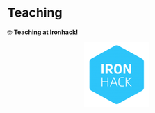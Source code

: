 # Teaching

:nerd_face: **Teaching at Ironhack!**

<p align="center">
  <img width="150" height="150" src="readme/ironhacklogo.png">
</p>
